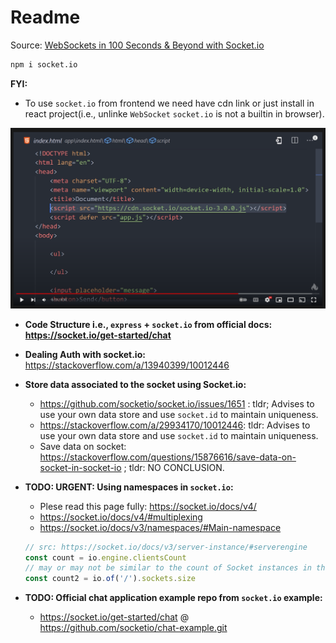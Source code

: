 # Readme

Source: [WebSockets in 100 Seconds & Beyond with Socket.io](https://youtu.be/1BfCnjr_Vjg)

```bash
npm i socket.io
```

**FYI:**

- To use `socket.io` from frontend we need have cdn link or just install in react project(i.e., unlinke `WebSocket` `socket.io` is not a builtin in browser).

![](./img-socket.io1.png)

- **Code Structure i.e., `express` + `socket.io` from official docs: https://socket.io/get-started/chat**

- **Dealing Auth with socket.io:** https://stackoverflow.com/a/13940399/10012446

- **Store data associated to the socket using Socket.io:**

  - https://github.com/socketio/socket.io/issues/1651 : tldr; Advises to use your own data store and use `socket.id` to maintain uniqueness.
  - https://stackoverflow.com/a/29934170/10012446: tldr: Advises to use your own data store and use `socket.id` to maintain uniqueness.
  - Save data on socket: https://stackoverflow.com/questions/15876616/save-data-on-socket-in-socket-io ; tldr: NO CONCLUSION.

- **TODO: URGENT: Using namespaces in `socket.io`:**

  - Plese read this page fully: https://socket.io/docs/v4/
  - https://socket.io/docs/v4/#multiplexing
  - https://socket.io/docs/v3/namespaces/#Main-namespace

  ```js
  // src: https://socket.io/docs/v3/server-instance/#serverengine
  const count = io.engine.clientsCount
  // may or may not be similar to the count of Socket instances in the main namespace, depending on your usage
  const count2 = io.of('/').sockets.size
  ```

- **TODO: Official chat application example repo from `socket.io` example:**
  - https://socket.io/get-started/chat @ https://github.com/socketio/chat-example.git

